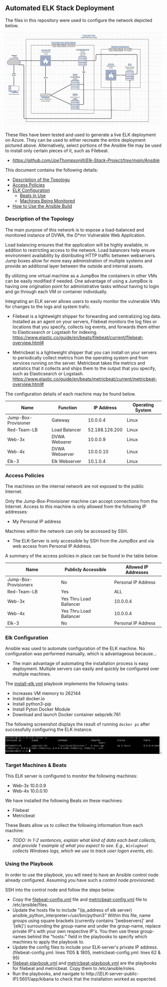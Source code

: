 ## Automated ELK Stack Deployment

The files in this repository were used to configure the network depicted below.

![Images/Elk_Stack_Diagram.png](Images/Elk_Stack_Diagram.png)

These files have been tested and used to generate a live ELK deployment on Azure. They can be used to either recreate the entire deployment pictured above. Alternatively, select portions of the Ansible file may be used to install only certain pieces of it, such as Filebeat.

  - _https://github.com/JoeThompsonIII/Elk-Stack-Project/tree/main/Ansible_

This document contains the following details:
- [Description of the Topologu](#description-of-the-topology)
- [Access Policies](#access-policies)
- [ELK Configuration](#elk-configuration)
  - [Beats in Use](#target-machines--beats)
  - [Machines Being Monitored](#target-machines--beats)
- [How to Use the Ansible Build](#using-the-playbook)


### Description of the Topology

The main purpose of this network is to expose a load-balanced and monitored instance of DVWA, the D*mn Vulnerable Web Application.

Load balancing ensures that the application will be highly available, in addition to restricting access to the network.
Load balancers help ensure environment availability by distributing HTTP traffic between webservers. Jump boxes allow for more easy administration of multiple systems and provide an additional layer between the outside and internal assets.

By utilizing one virtual machine as a JumpBox the containers in other VMs can be easily modified if needed. One advantage of using a JumpBox is having one origination point for administrative tasks without having to login and go through each VM or container individually. 

Integrating an ELK server allows users to easily monitor the vulnerable VMs for changes to the logs and system trafic.
- Filebeat is a lightweight shipper for forwarding and centralizing log data. Installed as an agent on your servers, Filebeat monitors the log files or locations that you specify, collects log events, and forwards them either to Elasticsearch or Logstash for indexing. https://www.elastic.co/guide/en/beats/filebeat/current/filebeat-overview.html#

- Metricbeat is a lightweight shipper that you can install on your servers to periodically collect metrics from the operating system and from services running on the server. Metricbeat takes the metrics and statistics that it collects and ships them to the output that you specify, such as Elasticsearch or Logstash. https://www.elastic.co/guide/en/beats/metricbeat/current/metricbeat-overview.html#

The configuration details of each machine may be found below.

| Name     | Function | IP Address | Operating System |
|----------|----------|------------|------------------|
| Jump-Box-Provisioner | Gateway      | 10.0.0.4   | Linux            |
| Red-Team-LB | Load Balancer| 52.188.126.200   | Linux            |
| Web-3x   | DVWA Webserer  | 10.0.0.9     | Linux            |
| Web-4x   | DVWA Webserver | 10.0.0.10  | Linux            |
| Elk-3    | Elk Webserver  | 10.1.0.4  | Linux            |

### Access Policies

The machines on the internal network are not exposed to the public Internet. 

Only the Jump-Box-Provisioner machine can accept connections from the Internet. Access to this machine is only allowed from the following IP addresses:
- My Personal IP address

Machines within the network can only be accessed by SSH.
- The ELK-Server is only accessible by SSH from the JumpBox and via web access from Personal IP Address.

A summary of the access policies in place can be found in the table below.

| Name     | Publicly Accessible | Allowed IP Addresses |
|----------|---------------------|----------------------|
| Jump-Box-Provisionerx | No              | Personal IP Address    |
| Red-Team-LB | Yes |  ALL |
| Web-3x         | Yes Thru Load Ballancer|  10.0.0.4 |
| Web-4x         | Yes Thru Load Ballancer |  10.0.0.4 |
| Elk-3         |  No   | Personal IP Address |

### Elk Configuration

Ansible was used to automate configuration of the ELK machine. No configuration was performed manually, which is advantageous because...
- The main advantage of automating the installation process is easy deployment. Multiple servers can easily and quickly be configured over mulitple machines.

The [install-elk.yml](https://github.com/JoeThompsonIII/Elk-Stack-Project/blob/main/Ansible/install-elk.yml) playbook implements the following tasks:
- Increases VM memory to 262144
- Install docker.io
- Install python3-pip
- Install Pyton Docker Module
- Download and launch Docker container sebp/elk:761

The following screenshot displays the result of running `docker ps` after successfully configuring the ELK instance.

![Images/docker_ps_output.png](Images/docker_ps_output.png)

### Target Machines & Beats
This ELK server is configured to monitor the following machines:
- Web-3x 10.0.0.9
- Web-4x 10.0.0.10

We have installed the following Beats on these machines:
- Filebeat
- Metricbeat

These Beats allow us to collect the following information from each machine:
- _TODO: In 1-2 sentences, explain what kind of data each beat collects, and provide 1 example of what you expect to see. E.g., `Winlogbeat` collects Windows logs, which we use to track user logon events, etc._

### Using the Playbook
In order to use the playbook, you will need to have an Ansible control node already configured. Assuming you have such a control node provisioned: 

SSH into the control node and follow the steps below:
- Copy the [filebeat-config.yml](Ansible/filebeat-config.yml) file and [metricbeat-config.yml](Ansible/metricbeat-config.yml) file to /etc/ansible/files.
- Update the hosts file to include "(ip_address of elk server) ansible_python_interpreter=/usr/bin/python3" Within this file, name groups using square brackets (currently contains '[webservers]' and '[elk]') surrounding the group-name and under the group-name, replace private IP's with your own respective IP's. You then use these group-names behind the "hosts:" field in the playbooks to specify which machines to apply the playbook to.
- Update the config files to include your ELK-server's private IP address. (filebeat-config.yml: lines 1105 & 1805, metricbeat-config.yml: lines 62 & 95)
- [filebeat-playbook.yml](/Ansible/filebeat-playbook.yml) and [metricbeat-playbook.yml](/Ansible/metricbeat-playbook.yml) are the playbooks for filebeat and metricbeat.  Copy them to /etc/ansible/roles.
- Run the playbooks, and navigate to http://[ELK-server-public-IP]:5601/app/kibana to check that the installation worked as expected.

